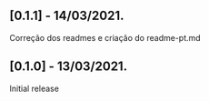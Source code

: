 ## [0.1.1] - 14/03/2021.

Correção dos readmes e criação do readme-pt.md

## [0.1.0] - 13/03/2021.

Initial release
